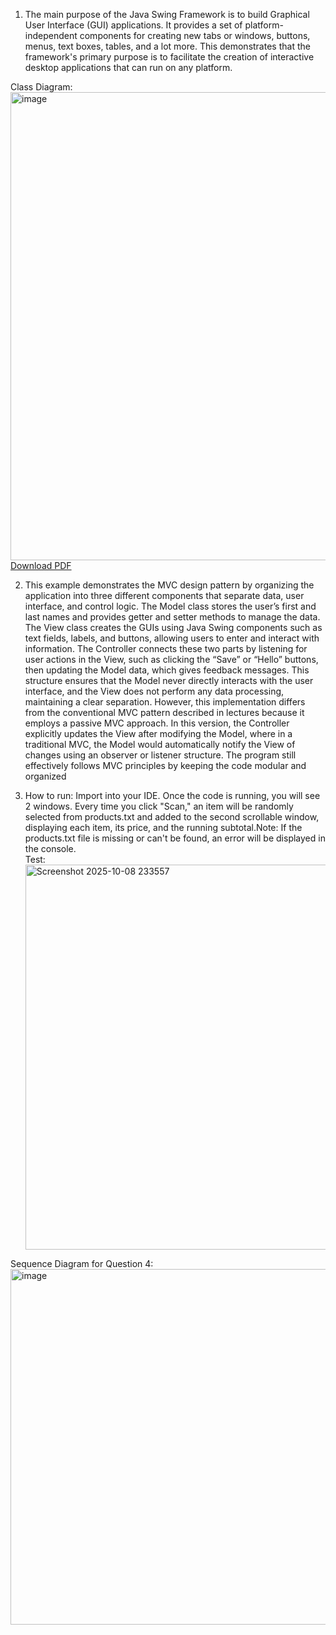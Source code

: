 
1. The main purpose of the Java Swing Framework is to build Graphical User Interface (GUI) applications. It provides a set of platform-independent components for creating new tabs or windows, buttons, menus, text boxes, tables, and a lot more. This demonstrates that the framework's primary purpose is to facilitate the creation of interactive desktop applications that can run on any platform.

Class Diagram:<br />
<img width="904" height="749" alt="image" src="https://github.com/user-attachments/assets/7d68c29d-241b-46bc-82f0-95dd9862a451" /><br />
[Download PDF](https://github.com/user-attachments/files/22757101/Architecture.Assignment.2.-.Class.Diagram_.Lucidchart.pdf)


2. This example demonstrates the MVC design pattern by organizing the application into three different components that separate data, user interface, and control logic. The Model class stores the user’s first and last names and provides getter and setter methods to manage the data. The View class creates the GUIs using Java Swing components such as text fields, labels, and buttons, allowing users to enter and interact with information. The Controller connects these two parts by listening for user actions in the View, such as clicking the “Save” or “Hello” buttons, then updating the Model data, which gives feedback messages. This structure ensures that the Model never directly interacts with the user interface, and the View does not perform any data processing, maintaining a clear separation. However, this implementation differs from the conventional MVC pattern described in lectures because it employs a passive MVC approach. In this version, the Controller explicitly updates the View after modifying the Model, where in a traditional MVC, the Model would automatically notify the View of changes using an observer or listener structure. The program still effectively follows MVC principles by keeping the code modular and organized
   
3. How to run: Import into your IDE. Once the code is running, you will see 2 windows. Every time you click "Scan," an item will be randomly selected from products.txt and added to the second scrollable window, displaying each item, its price, and the running subtotal.Note: If the products.txt file is missing or can't be found, an error will be displayed in the console.
   <br />Test:<br />
   <img width="1205" height="616" alt="Screenshot 2025-10-08 233557" src="https://github.com/user-attachments/assets/cbfb026b-5f38-4cb5-bab8-ddf7f056269d" />





Sequence Diagram for Question 4:<br />
<img width="760" height="569" alt="image" src="https://github.com/user-attachments/assets/7e9b7278-27ec-4065-afd7-64408a76fe07" />
